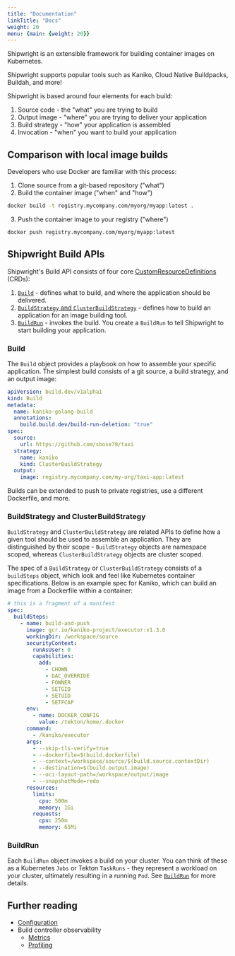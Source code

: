 ```yaml
---
title: "Documentation"
linkTitle: "Docs"
weight: 20
menu: {main: {weight: 20}}
---
```




Shipwright is an extensible framework for building container images on Kubernetes.

Shipwright supports popular tools such as Kaniko, Cloud Native Buildpacks, Buildah, and more!

Shipwright is based around four elements for each build:

1. Source code - the "what" you are trying to build
1. Output image - "where" you are trying to deliver your application
1. Build strategy - "how" your application is assembled
1. Invocation - "when" you want to build your application

## Comparison with local image builds

Developers who use Docker are familiar with this process:

1. Clone source from a git-based repository ("what")
2. Build the container image ("when" and "how")

  ```bash
  docker build -t registry.mycompany.com/myorg/myapp:latest .
  ```

3. Push the container image to your registry ("where")

  ```bash
  docker push registry.mycompany.com/myorg/myapp:latest
  ```

## Shipwright Build APIs

Shipwright's Build API consists of four core
[CustomResourceDefinitions](https://kubernetes.io/docs/concepts/extend-kubernetes/api-extension/custom-resources/#customresourcedefinitions)
(CRDs):

1. [`Build`](/docs/build/) - defines what to build, and where the application should be delivered.
1. [`BuildStrategy` and `ClusterBuildStrategy`](/docs/build/buildstrategies/) - defines how to build an application for an image
   building tool.
1. [`BuildRun`](/docs/build/buildrun/) - invokes the build.
   You create a `BuildRun` to tell Shipwright to start building your application.

### Build

The `Build` object provides a playbook on how to assemble your specific application. The simplest
build consists of a git source, a build strategy, and an output image:

```yaml
apiVersion: build.dev/v1alpha1
kind: Build
metadata:
  name: kaniko-golang-build
  annotations:
    build.build.dev/build-run-deletion: "true"
spec:
  source:
    url: https://github.com/sbose78/taxi
  strategy:
    name: kaniko
    kind: ClusterBuildStrategy
  output:
    image: registry.mycompany.com/my-org/taxi-app:latest
```

Builds can be extended to push to private registries, use a different Dockerfile, and more.

### BuildStrategy and ClusterBuildStrategy

`BuildStrategy` and `ClusterBuildStrategy` are related APIs to define how a given tool should be
used to assemble an application. They are distinguished by their scope - `BuildStrategy` objects
are namespace scoped, whereas `ClusterBuildStrategy` objects are cluster scoped.

The spec of a `BuildStrategy` or `ClusterBuildStrategy` consists of a `buildSteps` object, which look and feel like Kubernetes container
specifications. Below is an example spec for Kaniko, which can build an image from a
Dockerfile within a container:

```yaml
# this is a fragment of a manifest
spec:
  buildSteps:
    - name: build-and-push
      image: gcr.io/kaniko-project/executor:v1.3.0
      workingDir: /workspace/source
      securityContext:
        runAsUser: 0
        capabilities:
          add:
            - CHOWN
            - DAC_OVERRIDE
            - FOWNER
            - SETGID
            - SETUID
            - SETFCAP
      env:
        - name: DOCKER_CONFIG
          value: /tekton/home/.docker
      command:
        - /kaniko/executor
      args:
        - --skip-tls-verify=true
        - --dockerfile=$(build.dockerfile)
        - --context=/workspace/source/$(build.source.contextDir)
        - --destination=$(build.output.image)
        - --oci-layout-path=/workspace/output/image
        - --snapshotMode=redo
      resources:
        limits:
          cpu: 500m
          memory: 1Gi
        requests:
          cpu: 250m
          memory: 65Mi
```

### BuildRun

Each `BuildRun` object invokes a build on your cluster. You can think of these as a Kubernetes
`Jobs` or Tekton `TaskRuns` - they represent a workload on your cluster, ultimately resulting in a
running `Pod`. See [`BuildRun`](/docs/build/buildrun/) for more details.

## Further reading

- [Configuration](/docs/configuration/)
- Build controller observability
  - [Metrics](/docs/metrics/)
  - [Profiling](/docs/profiling/)
